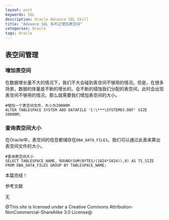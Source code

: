 ```yaml
---
layout: post
keywords: SQL
description: Oracle Advance SQL Skill
title: "Advance SQL 系列之增加表空间"
categories: Oracle
tags: Oracle
---
```


## 表空间管理
### 增加表空间
在数据增长量不大的情况下，我们不大会碰到表空间不够用的情况。但是，在很多场景，数据的体量是不断的增长的。会不断的侵蚀我们分配的表空间，此时会出现
表空间不够用的情况，那么就需要我们增加表空间的大小。


	#增加一个表空间文件，大小为20000M
	ALTER TABLESPACE SYSTEM ADD DATAFILE 'C:\***\SYSTEM03.DBF' SIZE 20000M;

### 查询表空间大小
在Oracle中，表空间的信息都储存在`DBA_DATA_FILES`。我们可以通过此表来算出表空间文件的大小。


	#查询表空间大小
	SELECT TABLESPACE_NAME, ROUND(SUM(BYTES/(1024*1024)),0) AS TS_SIZE FROM DBA_DATA_FILES GROUP BY TABLESPACE_NAME;
本篇完结！

参考文献

无

@This site is licensed under a Creative Commons Attribution-NonCommercial-ShareAlike 3.0 License@

